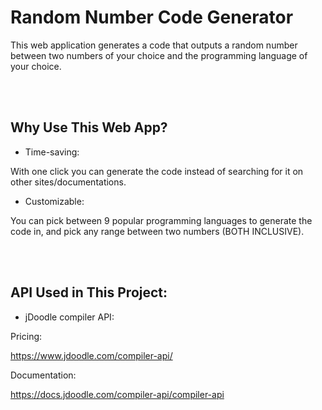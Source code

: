 # Random Number Code Generator

This web application generates a code that  outputs a random number between two numbers of your choice and the programming language of your choice.

<br><br>

## Why Use This Web App?

- Time-saving:

With one click you can generate the code instead of searching for it on other sites/documentations.

- Customizable:

You can pick between 9 popular programming languages to generate the code in, and pick any range between two numbers (BOTH INCLUSIVE).

<br><br>

## API Used in This Project:

- jDoodle compiler API:

Pricing:

https://www.jdoodle.com/compiler-api/

Documentation:

https://docs.jdoodle.com/compiler-api/compiler-api